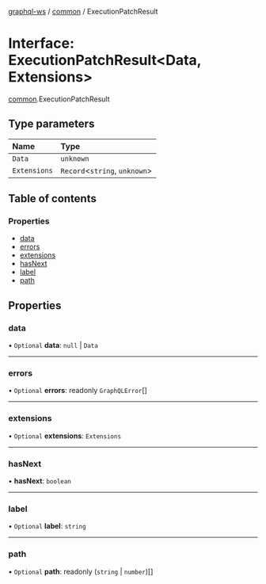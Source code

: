 [graphql-ws](../README.md) / [common](../modules/common.md) / ExecutionPatchResult

# Interface: ExecutionPatchResult<Data, Extensions\>

[common](../modules/common.md).ExecutionPatchResult

## Type parameters

| Name | Type |
| :------ | :------ |
| `Data` | `unknown` |
| `Extensions` | `Record`<`string`, `unknown`\> |

## Table of contents

### Properties

- [data](common.ExecutionPatchResult.md#data)
- [errors](common.ExecutionPatchResult.md#errors)
- [extensions](common.ExecutionPatchResult.md#extensions)
- [hasNext](common.ExecutionPatchResult.md#hasnext)
- [label](common.ExecutionPatchResult.md#label)
- [path](common.ExecutionPatchResult.md#path)

## Properties

### data

• `Optional` **data**: ``null`` \| `Data`

___

### errors

• `Optional` **errors**: readonly `GraphQLError`[]

___

### extensions

• `Optional` **extensions**: `Extensions`

___

### hasNext

• **hasNext**: `boolean`

___

### label

• `Optional` **label**: `string`

___

### path

• `Optional` **path**: readonly (`string` \| `number`)[]
